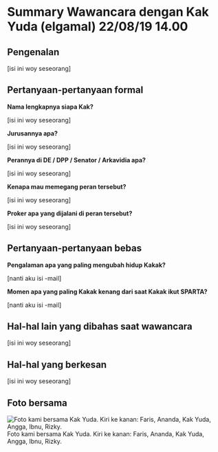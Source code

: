 # Summary Wawancara dengan Kak Yuda (elgamal) 22/08/19 14.00

## Pengenalan

[isi ini woy seseorang]

## Pertanyaan-pertanyaan formal

**Nama lengkapnya siapa Kak?**

[isi ini woy seseorang]

**Jurusannya apa?**

[isi ini woy seseorang]

**Perannya di DE / DPP / Senator / Arkavidia apa?**

[isi ini woy seseorang]

**Kenapa mau memegang peran tersebut?**

[isi ini woy seseorang]

**Proker apa yang dijalani di peran tersebut?**

[isi ini woy seseorang]

## Pertanyaan-pertanyaan bebas

**Pengalaman apa yang paling mengubah hidup Kakak?**

[nanti aku isi -mail]

**Momen apa yang paling Kakak kenang dari saat Kakak ikut SPARTA?**

[nanti aku isi -mail]

## Hal-hal lain yang dibahas saat wawancara

[isi ini woy seseorang]

## Hal-hal yang berkesan

[isi ini woy seseorang]

## Foto bersama
![Foto kami bersama Kak Yuda. Kiri ke kanan: Faris, Ananda, Kak Yuda, Angga, Ibnu, Rizky.](https://github.com/ozer0532/TugasWawancaraDaemon/raw/master/13516115/16518014-16518077-16518105-16518253-16518346.jpg)
Foto kami bersama Kak Yuda. Kiri ke kanan: Faris, Ananda, Kak Yuda, Angga, Ibnu, Rizky.